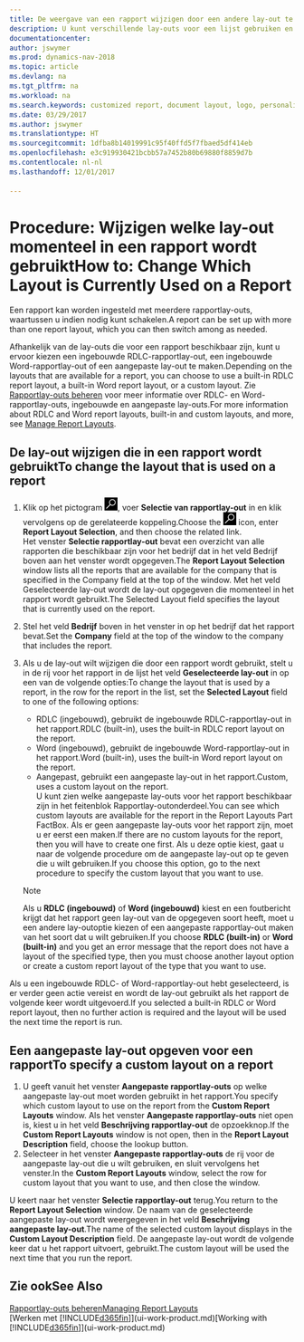 ```yaml
---
title: De weergave van een rapport wijzigen door een andere lay-out te kiezen
description: U kunt verschillende lay-outs voor een lijst gebruiken en schakelen tussen lay-outs om te bepalen hoe een rapport eruitziet.
documentationcenter: 
author: jswymer
ms.prod: dynamics-nav-2018
ms.topic: article
ms.devlang: na
ms.tgt_pltfrm: na
ms.workload: na
ms.search.keywords: customized report, document layout, logo, personalize
ms.date: 03/29/2017
ms.author: jswymer
ms.translationtype: HT
ms.sourcegitcommit: 1dfba8b14019991c95f40ffd5f7fbaed5df414eb
ms.openlocfilehash: e3c919930421bcbb57a7452b80b69880f8859d7b
ms.contentlocale: nl-nl
ms.lasthandoff: 12/01/2017

---
```

# <a name="how-to-change-which-layout-is-currently-used-on-a-report"></a><span data-ttu-id="d3447-103">Procedure: Wijzigen welke lay-out momenteel in een rapport wordt gebruikt</span><span class="sxs-lookup"><span data-stu-id="d3447-103">How to: Change Which Layout is Currently Used on a Report</span></span>
<span data-ttu-id="d3447-104">Een rapport kan worden ingesteld met meerdere rapportlay-outs, waartussen u indien nodig kunt schakelen.</span><span class="sxs-lookup"><span data-stu-id="d3447-104">A report can be set up with more than one report layout, which you can then switch among as needed.</span></span>

<span data-ttu-id="d3447-105">Afhankelijk van de lay-outs die voor een rapport beschikbaar zijn, kunt u ervoor kiezen een ingebouwde RDLC-rapportlay-out, een ingebouwde Word-rapportlay-out of een aangepaste lay-out te maken.</span><span class="sxs-lookup"><span data-stu-id="d3447-105">Depending on the layouts that are available for a report, you can choose to use a built-in RDLC report layout, a built-in Word report layout, or a custom layout.</span></span> <span data-ttu-id="d3447-106">Zie [Rapportlay-outs beheren](ui-manage-report-layouts.md) voor meer informatie over RDLC- en Word-rapportlay-outs, ingebouwde en aangepaste lay-outs.</span><span class="sxs-lookup"><span data-stu-id="d3447-106">For more information about RDLC and Word report layouts, built-in and custom layouts, and more, see [Manage Report Layouts](ui-manage-report-layouts.md).</span></span>

## <a name="to-change-the-layout-that-is-used-on-a-report"></a><span data-ttu-id="d3447-107">De lay-out wijzigen die in een rapport wordt gebruikt</span><span class="sxs-lookup"><span data-stu-id="d3447-107">To change the layout that is used on a report</span></span>
1. <span data-ttu-id="d3447-108">Klik op het pictogram ![Zoeken naar pagina of rapport](media/ui-search/search_small.png "pictogram Zoeken naar pagina of rapport"), voer **Selectie van rapportlay-out** in en klik vervolgens op de gerelateerde koppeling.</span><span class="sxs-lookup"><span data-stu-id="d3447-108">Choose the ![Search for Page or Report](media/ui-search/search_small.png "Search for Page or Report icon") icon, enter **Report Layout Selection**, and then choose the related link.</span></span>  
   <span data-ttu-id="d3447-109">Het venster **Selectie rapportlay-out** bevat een overzicht van alle rapporten die beschikbaar zijn voor het bedrijf dat in het veld Bedrijf boven aan het venster wordt opgegeven.</span><span class="sxs-lookup"><span data-stu-id="d3447-109">The **Report Layout Selection** window lists all the reports that are available for the company that is specified in the Company field at the top of the window.</span></span> <span data-ttu-id="d3447-110">Met het veld Geselecteerde lay-out wordt de lay-out opgegeven die momenteel in het rapport wordt gebruikt.</span><span class="sxs-lookup"><span data-stu-id="d3447-110">The Selected Layout field specifies the layout that is currently used on the report.</span></span>
2. <span data-ttu-id="d3447-111">Stel het veld **Bedrijf** boven in het venster in op het bedrijf dat het rapport bevat.</span><span class="sxs-lookup"><span data-stu-id="d3447-111">Set the **Company** field at the top of the window to the company that includes the report.</span></span>
3. <span data-ttu-id="d3447-112">Als u de lay-out wilt wijzigen die door een rapport wordt gebruikt, stelt u in de rij voor het rapport in de lijst het veld **Geselecteerde lay-out** in op een van de volgende opties:</span><span class="sxs-lookup"><span data-stu-id="d3447-112">To change the layout that is used by a report, in the row for the report in the list, set the **Selected Layout** field to one of the following options:</span></span>
   * <span data-ttu-id="d3447-113">RDLC (ingebouwd), gebruikt de ingebouwde RDLC-rapportlay-out in het rapport.</span><span class="sxs-lookup"><span data-stu-id="d3447-113">RDLC (built-in), uses the built-in RDLC report layout on the report.</span></span>
   * <span data-ttu-id="d3447-114">Word (ingebouwd), gebruikt de ingebouwde Word-rapportlay-out in het rapport.</span><span class="sxs-lookup"><span data-stu-id="d3447-114">Word (built-in), uses the built-in Word report layout on the report.</span></span>
   * <span data-ttu-id="d3447-115">Aangepast, gebruikt een aangepaste lay-out in het rapport.</span><span class="sxs-lookup"><span data-stu-id="d3447-115">Custom, uses a custom layout on the report.</span></span>  
     <span data-ttu-id="d3447-116">U kunt zien welke aangepaste lay-outs voor het rapport beschikbaar zijn in het feitenblok Rapportlay-outonderdeel.</span><span class="sxs-lookup"><span data-stu-id="d3447-116">You can see which custom layouts are available for the report in the Report Layouts Part FactBox.</span></span> <span data-ttu-id="d3447-117">Als er geen aangepaste lay-outs voor het rapport zijn, moet u er eerst een maken.</span><span class="sxs-lookup"><span data-stu-id="d3447-117">If there are no custom layouts for the report, then you will have to create one first.</span></span> <span data-ttu-id="d3447-118">Als u deze optie kiest, gaat u naar de volgende procedure om de aangepaste lay-out op te geven die u wilt gebruiken.</span><span class="sxs-lookup"><span data-stu-id="d3447-118">If you choose this option, go to the next procedure to specify the custom layout that you want to use.</span></span>

    > [!NOTE]  
    >   <span data-ttu-id="d3447-119">Als u **RDLC (ingebouwd)** of **Word (ingebouwd)** kiest en een foutbericht krijgt dat het rapport geen lay-out van de opgegeven soort heeft, moet u een andere lay-outoptie kiezen of een aangepaste rapportlay-out maken van het soort dat u wilt gebruiken.</span><span class="sxs-lookup"><span data-stu-id="d3447-119">If you choose **RDLC (built-in)** or **Word (built-in)** and you get an error message that the report does not have a layout of the specified type, then you must choose another layout option or create a custom report layout of the type that you want to use.</span></span>

<span data-ttu-id="d3447-120">Als u een ingebouwde RDLC- of Word-rapportlay-out hebt geselecteerd, is er verder geen actie vereist en wordt de lay-out gebruikt als het rapport de volgende keer wordt uitgevoerd.</span><span class="sxs-lookup"><span data-stu-id="d3447-120">If you selected a built-in RDLC or Word report layout, then no further action is required and the layout will be used the next time the report is run.</span></span>

## <a name="to-specify-a-custom-layout-on-a-report"></a><span data-ttu-id="d3447-121">Een aangepaste lay-out opgeven voor een rapport</span><span class="sxs-lookup"><span data-stu-id="d3447-121">To specify a custom layout on a report</span></span>
1. <span data-ttu-id="d3447-122">U geeft vanuit het venster **Aangepaste rapportlay-outs** op welke aangepaste lay-out moet worden gebruikt in het rapport.</span><span class="sxs-lookup"><span data-stu-id="d3447-122">You specify which custom layout to use on the report from the **Custom Report Layouts** window.</span></span> <span data-ttu-id="d3447-123">Als het venster **Aangepaste rapportlay-outs** niet open is, kiest u in het veld **Beschrijving rapportlay-out** de opzoekknop.</span><span class="sxs-lookup"><span data-stu-id="d3447-123">If the **Custom Report Layouts** window is not open, then in the **Report Layout Description** field, choose the lookup button.</span></span>
2. <span data-ttu-id="d3447-124">Selecteer in het venster **Aangepaste rapportlay-outs** de rij voor de aangepaste lay-out die u wilt gebruiken, en sluit vervolgens het venster.</span><span class="sxs-lookup"><span data-stu-id="d3447-124">In the **Custom Report Layouts** window, select the row for custom layout that you want to use, and then close the window.</span></span>

<span data-ttu-id="d3447-125">U keert naar het venster **Selectie rapportlay-out** terug.</span><span class="sxs-lookup"><span data-stu-id="d3447-125">You return to the **Report Layout Selection** window.</span></span> <span data-ttu-id="d3447-126">De naam van de geselecteerde aangepaste lay-out wordt weergegeven in het veld **Beschrijving aangepaste lay-out**.</span><span class="sxs-lookup"><span data-stu-id="d3447-126">The name of the selected custom layout displays in the **Custom Layout Description** field.</span></span> <span data-ttu-id="d3447-127">De aangepaste lay-out wordt de volgende keer dat u het rapport uitvoert, gebruikt.</span><span class="sxs-lookup"><span data-stu-id="d3447-127">The custom layout will be used the next time that you run the report.</span></span>

## <a name="see-also"></a><span data-ttu-id="d3447-128">Zie ook</span><span class="sxs-lookup"><span data-stu-id="d3447-128">See Also</span></span>
[<span data-ttu-id="d3447-129">Rapportlay-outs beheren</span><span class="sxs-lookup"><span data-stu-id="d3447-129">Managing Report Layouts</span></span>](ui-manage-report-layouts.md)  
<span data-ttu-id="d3447-130">[Werken met [!INCLUDE[d365fin](includes/d365fin_md.md)]](ui-work-product.md)</span><span class="sxs-lookup"><span data-stu-id="d3447-130">[Working with [!INCLUDE[d365fin](includes/d365fin_md.md)]](ui-work-product.md)</span></span>

